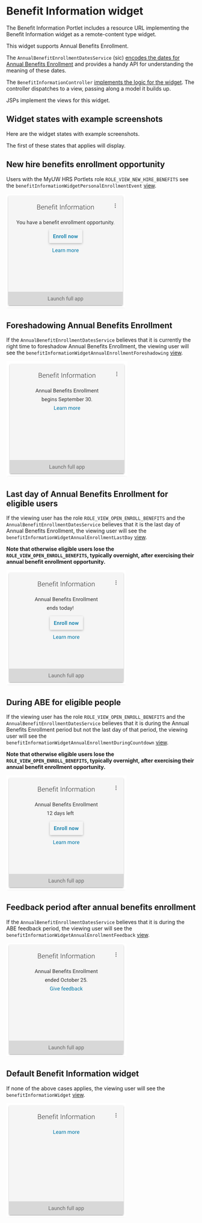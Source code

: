 # Benefit Information widget

The Benefit Information Portlet includes a resource URL implementing the Benefit Information widget as a remote-content type widget.

This widget supports Annual Benefits Enrollment.

The `AnnualBenefitEnrollmentDatesService` (sic)
[encodes the dates for Annual Benefits Enrollment][AnnualBenefitEnrollmentDatesService]
and provides a handy API for understanding the meaning of these dates.

The `BenefitInformationController` [implements the logic for the widget][BenefitInformationController benefitInformationWidget method].
The controller dispatches to a view, passing along a model it builds up.

JSPs implement the views for this widget.

## Widget states with example screenshots

Here are the widget states with example screenshots.

The first of these states that applies will display.

## New hire benefits enrollment opportunity

Users with the MyUW HRS Portlets role `ROLE_VIEW_NEW_HIRE_BENEFITS`
see the `benefitInformationWidgetPersonalEnrollmentEvent`
[view][benefitInformationWidgetPersonalEnrollmentEvent JSP].

![Screenshot of Annual Benefits Enrollment widget stating a benefit enrollment opportunity with Enroll now button and Learn more link](./benefit-information-widget-personal-enrollment-event.png)

## Foreshadowing Annual Benefits Enrollment

If the `AnnualBenefitEnrollmentDatesService` believes that it is currently the
right time to foreshadow Annual Benefits Enrollment,
the viewing user will see
the `benefitInformationWidgetAnnualEnrollmentForeshadowing`
[view][benefitInformationWidgetAnnualEnrollmentForeshadowing JSP].

![Screenshot of Annual Benefits Enrollment widget stating benefit enrollment begins September 30 Learn more link](./benefit-information-widget-abe-foreshadowing.png)

## Last day of Annual Benefits Enrollment for eligible users

If the viewing user has the role `ROLE_VIEW_OPEN_ENROLL_BENEFITS`
and the `AnnualBenefitEnrollmentDatesService` believes that it is the last day
of Annual Benefits Enrollment,
the viewing user will see
the `benefitInformationWidgetAnnualEnrollmentLastDay`
[view][benefitInformationWidgetAnnualEnrollmentLastDay JSP].

**Note that otherwise eligible users lose the `ROLE_VIEW_OPEN_ENROLL_BENEFITS`,
typically overnight, after exercising their annual benefit enrollment
opportunity.**

![Screenshot of Annual Benefits Enrollment widget stating annual benefit enrollment ends today with Enroll now button and learn more link](./benefit-info-widget-abe-last-day.png)

## During ABE for eligible people

If the viewing user has the role `ROLE_VIEW_OPEN_ENROLL_BENEFITS`
and the `AnnualBenefitEnrollmentDatesService` believes that it is during the
Annual Benefits Enrollment period but not the last day of that period,
the viewing user will see
the `benefitInformationWidgetAnnualEnrollmentDuringCountdown`
[view][benefitInformationWidgetAnnualEnrollmentDuringCountdown JSP].

**Note that otherwise eligible users lose the `ROLE_VIEW_OPEN_ENROLL_BENEFITS`,
typically overnight, after exercising their annual benefit enrollment
opportunity.**

![Screenshot of Annual Benefits Enrollment widget stating 12 days left in annual benefit enrollment with Enroll now button and learn more link](./benefit-info-widget-abe-12-days-left.png)

## Feedback period after annual benefits enrollment

If the `AnnualBenefitEnrollmentDatesService` believes that it is during the
ABE feedback period, the viewing user will see
the `benefitInformationWidgetAnnualEnrollmentFeedback`
[view][benefitInformationWidgetAnnualEnrollmentFeedback JSP].

![Screenshot of Annual Benefits Enrollment widget stating date annual benefits enrollment ended and offering link to give feedback](./benefit-info-widget-abe-feedback.png)

## Default Benefit Information widget

If none of the above cases applies,
the viewing user will see
the `benefitInformationWidget`
[view][benefitInformationWidget JSP].

![Screenshot of Annual Benefits Enrollment widget offering a Learn more link](./benefit-info-widget-default.png)

[AnnualBenefitEnrollmentDatesService]: https://github.com/UW-Madison-DoIT/hrs-portlets/blob/uw-master/hrs-portlets-api/src/main/java/edu/wisc/hr/service/benefits/AnnualBenefitEnrollmentDatesService.java
[BenefitInformationController benefitInformationWidget method]: https://github.com/UW-Madison-DoIT/hrs-portlets/blob/uw-master/hrs-portlets-webapp/src/main/java/edu/wisc/portlet/hrs/web/benefits/BenefitInformationController.java#L165

[benefitInformationWidgetPersonalEnrollmentEvent JSP]: https://github.com/UW-Madison-DoIT/hrs-portlets/blob/uw-master/hrs-portlets-webapp/src/main/webapp/WEB-INF/jsp/benefitInformationWidgetPersonalEnrollmentEvent.jsp
[benefitInformationWidgetAnnualEnrollmentForeshadowing JSP]: https://github.com/UW-Madison-DoIT/hrs-portlets/blob/uw-master/hrs-portlets-webapp/src/main/webapp/WEB-INF/jsp/benefitInformationWidgetAnnualEnrollmentForeshadowing.jsp
[benefitInformationWidgetAnnualEnrollmentLastDay JSP]: https://github.com/UW-Madison-DoIT/hrs-portlets/blob/uw-master/hrs-portlets-webapp/src/main/webapp/WEB-INF/jsp/benefitInformationWidgetAnnualEnrollmentLastDay.jsp
[benefitInformationWidgetAnnualEnrollmentDuringCountdown JSP]: https://github.com/UW-Madison-DoIT/hrs-portlets/blob/uw-master/hrs-portlets-webapp/src/main/webapp/WEB-INF/jsp/benefitInformationWidgetAnnualEnrollmentDuringCountdown.jsp
[benefitInformationWidgetAnnualEnrollmentFeedback JSP]: https://github.com/UW-Madison-DoIT/hrs-portlets/blob/uw-master/hrs-portlets-webapp/src/main/webapp/WEB-INF/jsp/benefitInformationWidgetAnnualEnrollmentFeedback.jsp
[benefitInformationWidget JSP]: https://github.com/UW-Madison-DoIT/hrs-portlets/blob/uw-master/hrs-portlets-webapp/src/main/webapp/WEB-INF/jsp/benefitInformationWidget.jsp
